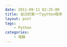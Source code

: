 ```yaml
---
date: 2011-09-11 02:25:00
title: 自己的第一个python程序
layout: post
tags:
    - Python
categories:
    - 电脑
---
```

 
